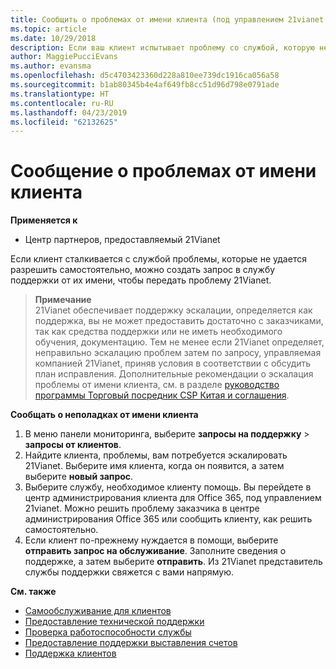 ```yaml
---
title: Сообщить о проблемах от имени клиента (под управлением 21vianet центра партнеров)
ms.topic: article
ms.date: 10/29/2018
description: Если ваш клиент испытывает проблему со службой, которую невозможно разрешить, и, удовлетворяющей критериям, установленным компанией 21Vianet, файла запрос на техническую поддержку для них.
author: MaggiePucciEvans
ms.author: evansma
ms.openlocfilehash: d5c4703423360d228a810ee739dc1916ca056a58
ms.sourcegitcommit: b1ab80345b4e4af649fb8cc51d96d798e0791ade
ms.translationtype: HT
ms.contentlocale: ru-RU
ms.lasthandoff: 04/23/2019
ms.locfileid: "62132625"
---
```

# <a name="report-problems-on-behalf-of-a-customer"></a>Сообщение о проблемах от имени клиента

**Применяется к**

-   Центр партнеров, предоставляемый 21Vianet


Если клиент сталкивается с службой проблемы, которые не удается разрешить самостоятельно, можно создать запрос в службу поддержки от их имени, чтобы передать проблему 21Vianet.

>**Примечание**<br>21Vianet обеспечивает поддержку эскалации, определяется как поддержка, вы не может предоставить достаточно с заказчиками, так как средства поддержки или не иметь необходимого обучения, документацию. Тем не менее если 21Vianet определяет, неправильно эскалацию проблем затем по запросу, управляемая компанией 21Vianet, приняв условия в соответствии с обсудить план исправления. Дополнительные рекомендации о эскалация проблемы от имени клиента, см. в разделе [руководство программы Торговый посредник CSP Китая и соглашения](csp-program-guide-and-agreements.md).


**Сообщать о неполадках от имени клиента**

1. В меню панели мониторинга, выберите **запросы на поддержку** &gt; **запросы от клиентов**.
2. Найдите клиента, проблемы, вам потребуется эскалировать 21Vianet. Выберите имя клиента, когда он появится, а затем выберите **новый запрос**.
3. Выберите службу, необходимое клиенту помощь. Вы перейдете в центр администрирования клиента для Office 365, под управлением 21vianet. Можно решить проблему заказчика в центре администрирования Office 365 или сообщить клиенту, как решить самостоятельно.
4. Если клиент по-прежнему нуждается в помощи, выберите **отправить запрос на обслуживание**. Заполните сведения о поддержке, а затем выберите **отправить**. Из 21Vianet представитель службы поддержки свяжется с вами напрямую.

**См. также**

-   [Самообслуживание для клиентов](customer-self-support.md)
-   [Предоставление технической поддержки](provide-technical-support.md)
-   [Проверка работоспособности службы](check-service-health.md)
-   [Предоставление поддержки выставления счетов](provide-billing-support.md)
-   [Поддержка клиентов](customer-support.md)